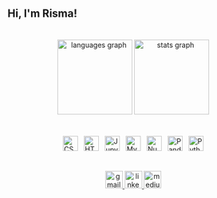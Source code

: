 <br clear="both">

<h2 align="left">Hi, I'm Risma!</h2>

###

<br clear="both">

<div align="center">
  <img src="https://github-readme-stats.vercel.app/api/top-langs?username=rismawidiya&locale=en&hide_title=false&layout=compact&card_width=320&langs_count=5&theme=dracula&hide_border=true&custom_title=Risma's%20Languages" height="150" alt="languages graph"  />
  <img src="https://github-readme-stats.vercel.app/api?username=rismawidiya&hide_title=false&hide_rank=true&show_icons=true&include_all_commits=true&count_private=true&disable_animations=false&theme=dracula&locale=en&hide_border=true&custom_title=Risma's%20Stats" height="150" alt="stats graph"  />
</div>

###

<br clear="both">

<div style="display:flex; justify-content:center; gap:12px; flex-wrap:wrap; margin-bottom: 1em;">
  <img src="https://cdn.simpleicons.org/css/1572B6" height="30" alt="CSS logo" />
  <img src="https://cdn.simpleicons.org/html5/E34F26" height="30" alt="HTML5 logo" />
  <img src="https://cdn.simpleicons.org/jupyter/F37626" height="30" alt="Jupyter logo" />
  <img src="https://cdn.simpleicons.org/mysql/4479A1" height="30" alt="MySQL logo" />
  <img src="https://cdn.simpleicons.org/numpy/013243" height="30" alt="NumPy logo" />
  <img src="https://cdn.simpleicons.org/pandas/150458" height="30" alt="Pandas logo" />
  <img src="https://cdn.simpleicons.org/python/3776AB" height="30" alt="Python logo" />
</div>

###

<br clear="both">

<div align="center">
  <a href="mailto:rismawidiya01@gmail.com" target="_blank">
    <img src="https://img.shields.io/static/v1?message=Gmail&logo=gmail&label=&color=D14836&logoColor=white&labelColor=&style=for-the-badge" height="35" alt="gmail logo"  />
  </a>
  <a href="https://www.linkedin.com/in/risma-w-18b245348/" target="_blank">
    <img src="https://img.shields.io/static/v1?message=LinkedIn&logo=linkedin&label=&color=0077B5&logoColor=white&labelColor=&style=for-the-badge" height="35" alt="linkedin logo"  />
  </a>
  <a href="https://medium.com/@rismawidiya01" target="_blank">
    <img src="https://img.shields.io/static/v1?message=Medium&logo=medium&label=&color=12100E&logoColor=white&labelColor=&style=for-the-badge" height="35" alt="medium logo"  />
  </a>
</div>

###
